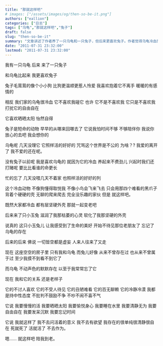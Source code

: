 ```yaml
---
title: "那就这样吧"
# images: ["/assets/images/og/then-so-be-it.png"]
authors: ["eallion"]
categories: ["日志"]
tags: ["乌龟","那就这样吧","兔子"]
draft: false
slug: "then-so-be-it"
summary: "文章讲述了作者养了一只乌龟和一只兔子，但后来更喜欢兔子。作者觉得乌龟冷血而不受人待见，而兔子温顺可爱。然而，兔子早逝后，作者开始珍惜起乌龟的存在，并认为大家都有坚硬的外壳和冷漠的特点。最终，作者接受了与乌龟相伴到老的命运，并希望能够忘记时间、享受自由自在的生活。"
date: "2011-07-31 23:32:00"
lastmod: "2011-07-31 23:32:00"
---
```


我有一只乌龟
后来
来了一只兔子

和乌龟比起来
我更喜欢兔子

兔子毛茸茸的像个小小狗
比狗更温顺更惹人怜爱
我喜欢抱着它不离手
暖暖的有感情的

相反
我们家的乌龟很冷血
它不喜欢我碰它
也许
它不是不喜欢我
它只是不喜欢我打扰它的自由自在

它喜欢晒晒太阳
怡然自得

兔子是短命的动物
早早的从哪来回哪去了
它说我怕时间不够
不够陪伴你
我说你放心的去吧
我会想你的

乌龟呢
几天没理它
它照样活的好好的
咒骂这个世界是不公的
为啥？?
我爱的离开了
我不爱的还在呢。

没有兔子以前呢
我是喜欢乌龟的
就因为它的冷血
养起来不费劲儿
兴起时我们还打赌呢
要比比看谁的命更长

忙的忘了
几天没喂几天不着家
也照样活的好好的列

这个冷血动物
不像狗懂得取悦我
不像小鸟会飞来飞去
只会用那四个难看的黑爪子
背着个硬硬的壳
无聊的爬来爬去
完全没乐趣的家伙
但是
就这样吧。

既然大家都冷血
都有层坚硬外壳
那就一起变老吧

后来来了只小玉兔
滋润了我那枯萎的心灵
软化了我那坚硬的外壳

说真的
这只小玉兔儿
让我感受到了生命的美好
开始不待见那位老朋友了
忘记了乌龟的存在

后来的后来
佛说
一切皆空都是虚妄
人来人往来了又走

现在
这座空空的房子里
只有我和乌龟
而兔儿好像
从来不曾存在过
也从来不曾属于过
至少我摸不到看不到它了

而乌龟
不动声色的默默存在
以至于我常常忘了它

现在
我和它的关系
还是老样子

它的不讨人喜欢
它的不受人待见
它的丑陋难看
它的百无聊赖
它的冷静冷漠
我都是持中性态度
不批判不鼓励不争
不吵不闹不喜不气

它说
我要慢慢的活
我要晒晒太阳
我要愉悦身心
我要睡在水里
我要清静无为
我要自由自在
我要发呆沉默
我要忘记时间

它说
我就这样了
我不去问活着的意义
我不去有欲望
我存在的很单纯很清静很自在
死就死了
活就活了
不去作为。

嗯……
就这样吧
陪我到老。
